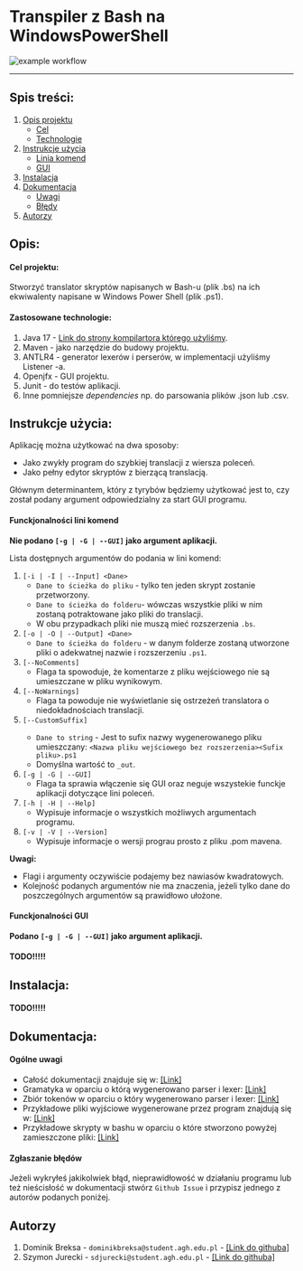 # Transpiler z Bash na WindowsPowerShell

![example workflow](https://github.com/CaIiguIa/Kompilatory2023-Translator-Bash-na-Windows-PowerShell/actions/workflows/main.yml/badge.svg)

---

## Spis treści:

1.  [Opis projektu](#opis)
	- [Cel](#cel-projektu)
	- [Technologie](#zastosowane-technologie)
2.  [Instrukcje użycia](#instrukcje-użycia)
    - [Linia komend](#funckjonalności-lini-komend)
    - [GUI](#funckjonalności-gui)
3.  [Instalacja](#instalacja)
4.  [Dokumentacja](#dokumentacja)
    - [Uwagi](#ogólne-uwagi)
    - [Błędy](#zgłaszanie-błędów)
5.  [Autorzy](#autorzy)

## Opis:

#### Cel projektu:

Stworzyć translator skryptów napisanych w Bash-u (plik .bs) na ich ekwiwalenty napisane w Windows Power Shell (plik .ps1).

#### Zastosowane technologie:

1. Java 17 - [Link do strony kompilartora którego użyliśmy](https://www.oracle.com/java/technologies/javase/jdk17-archive-downloads.html).
2. Maven - jako narzędzie do budowy projektu.
3. ANTLR4 - generator lexerów i perserów, w implementacji użyliśmy Listener -a.
4. Openjfx - GUI projektu.
5. Junit - do testów aplikacji.
6. Inne pomniejsze *dependencies* np. do parsowania plików .json lub .csv.

## Instrukcje użycia:

Aplikację można użytkować na dwa sposoby:
- Jako zwykły program do szybkiej translacji z wiersza poleceń.
- Jako pełny edytor skryptów z bierzącą translacją.

Głównym determinantem, który z tyrybów będziemy użytkować jest to, czy został podany argument odpowiedzialny za start GUI programu.

#### Funckjonalności lini komend

**Nie podano `[-g | -G | --GUI]` jako argument aplikacji.**

Lista dostępnych argumentów do podania w lini komend:
1.  `[-i | -I | --Input] <Dane>`
    -    `Dane to ścieżka do pliku` - tylko ten jeden skrypt zostanie przetworzony.
    -    `Dane to ścieżka do folderu`- wówczas wszystkie pliki w nim zostaną potraktowane jako pliki do translacji.
    -    W obu przypadkach pliki nie muszą mieć rozszerzenia `.bs`.
2.  `[-o | -O | --Output] <Dane>`
    -    `Dane to ścieżka do folderu` - w danym folderze zostaną utworzone pliki o adekwatnej nazwie i rozszerzeniu `.ps1`.
3.  `[--NoComments]`
	-    Flaga ta spowoduje, że komentarze z pliku wejściowego nie są umieszczane w pliku wynikowym.
4.  `[--NoWarnings]`
	-    Flaga ta powoduje nie wyświetlanie się ostrzeżeń translatora o niedokładnościach translacji.
5.  `[--CustomSuffix]` <Sufix pliku>
	-    `Dane to string` - Jest to sufix nazwy wygenerowanego pliku umieszczany: `<Nazwa pliku wejściowego bez rozszerzenia><Sufix pliku>.ps1`
    -    Domyślna wartość to `_out`.
6.  `[-g | -G | --GUI]`
	-    Flaga ta sprawia włączenie się GUI oraz neguje wszystekie funckje aplikacji dotyczące lini poleceń.
7.  `[-h | -H | --Help]`
	-    Wypisuje informacje o wszystkich możliwych argumentach programu.
8.  `[-v | -V | --Version]`
	-    Wypisuje informacje o wersji prograu prosto z pliku .pom mavena.

**Uwagi:**
- Flagi i argumenty oczywiście podajemy bez nawiasów kwadratowych. 
- Kolejność podanych argumentów nie ma znaczenia, jeżeli tylko dane do poszczególnych argumentów są prawidłowo ułożone.

#### Funckjonalności GUI

**Podano `[-g | -G | --GUI]` jako argument aplikacji.**

#### TODO!!!!!

## Instalacja:

#### TODO!!!!!

## Dokumentacja:

#### Ogólne uwagi
- Całość dokumentacji znajduje się w: [\[Link\]](/Docs)
- Gramatyka w oparciu o którą wygenerowano parser i lexer: [\[Link\]](/Docs/Grammar.md)
- Zbiór tokenów w oparciu o który wygenerowano parser i lexer: [\[Link\]](/Docs/Tokens.md)
- Przykładowe pliki wyjściowe wygenerowane przez program znajdują się w: [\[Link\]](/Docs/Examples/Output)
- Przykładowe skrypty w bashu w oparciu o które stworzono powyżej zamieszczone pliki:  [\[Link\]](/Main/src/test/input)

#### Zgłaszanie błędów

Jeżeli wykryłeś jakikolwiek błąd, nieprawidłowość w działaniu programu lub też nieścisłość w dokumentacji stwórz `Github Issue` i przypisz jednego z autorów podanych poniżej. 

## Autorzy

1.	Dominik Breksa - `dominikbreksa@student.agh.edu.pl` - [\[Link do githuba\]](https://github.com/ForNeus57)
2.	Szymon Jurecki - `sdjurecki@student.agh.edu.pl` - [\[Link do githuba\]](https://github.com/CaIiguIa)
